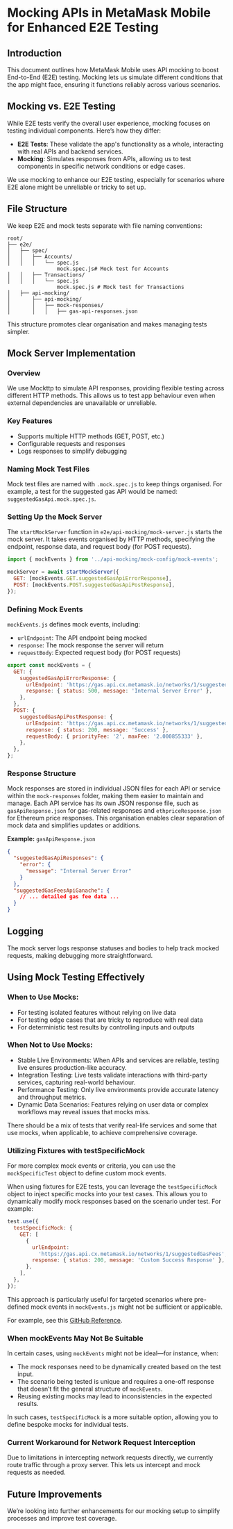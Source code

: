 # Mocking APIs in MetaMask Mobile for Enhanced E2E Testing

## Introduction

This document outlines how MetaMask Mobile uses API mocking to boost End-to-End (E2E) testing. Mocking lets us simulate different conditions that the app might face, ensuring it functions reliably across various scenarios.

## Mocking vs. E2E Testing

While E2E tests verify the overall user experience, mocking focuses on testing individual components. Here’s how they differ:

- **E2E Tests**: These validate the app's functionality as a whole, interacting with real APIs and backend services.
- **Mocking**: Simulates responses from APIs, allowing us to test components in specific network conditions or edge cases.

We use mocking to enhance our E2E testing, especially for scenarios where E2E alone might be unreliable or tricky to set up.

## File Structure

We keep E2E and mock tests separate with file naming conventions:

```
root/
├── e2e/
│   ├── spec/
│   │   ├── Accounts/
│   │   │   └── spec.js
                mock.spec.js# Mock test for Accounts
│   │   ├── Transactions/
│   │   │   └── spec.js
                mock.spec.js # Mock test for Transactions
│   ├── api-mocking/
│       ├── api-mocking/
│       │   ├── mock-responses/
│       │   │   ├── gas-api-responses.json
```

This structure promotes clear organisation and makes managing tests simpler.

## Mock Server Implementation

### Overview

We use Mockttp to simulate API responses, providing flexible testing across different HTTP methods. This allows us to test app behaviour even when external dependencies are unavailable or unreliable.

### Key Features

- Supports multiple HTTP methods (GET, POST, etc.)
- Configurable requests and responses
- Logs responses to simplify debugging

### Naming Mock Test Files

Mock test files are named with `.mock.spec.js` to keep things organised. For example, a test for the suggested gas API would be named: `suggestedGasApi.mock.spec.js`.

### Setting Up the Mock Server

The `startMockServer` function in `e2e/api-mocking/mock-server.js` starts the mock server. It takes events organised by HTTP methods, specifying the endpoint, response data, and request body (for POST requests).

```javascript
import { mockEvents } from '../api-mocking/mock-config/mock-events';

mockServer = await startMockServer({
  GET: [mockEvents.GET.suggestedGasApiErrorResponse],
  POST: [mockEvents.POST.suggestedGasApiPostResponse],
});
```

### Defining Mock Events

`mockEvents.js` defines mock events, including:

- `urlEndpoint`: The API endpoint being mocked
- `response`: The mock response the server will return
- `requestBody`: Expected request body (for POST requests)

```javascript
export const mockEvents = {
  GET: {
    suggestedGasApiErrorResponse: {
      urlEndpoint: 'https://gas.api.cx.metamask.io/networks/1/suggestedGasFees',
      response: { status: 500, message: 'Internal Server Error' },
    },
  },
  POST: {
    suggestedGasApiPostResponse: {
      urlEndpoint: 'https://gas.api.cx.metamask.io/networks/1/suggestedGasFees',
      response: { status: 200, message: 'Success' },
      requestBody: { priorityFee: '2', maxFee: '2.000855333' },
    },
  },
};
```

### Response Structure

Mock responses are stored in individual JSON files for each API or service within the `mock-responses` folder, making them easier to maintain and manage. Each API service has its own JSON response file, such as `gasApiResponse.json` for gas-related responses and `ethpriceResponse.json` for Ethereum price responses. This organisation enables clear separation of mock data and simplifies updates or additions.

**Example:** `gasApiResponse.json`

```json
{
  "suggestedGasApiResponses": {
    "error": {
      "message": "Internal Server Error"
    }
  },
  "suggestedGasFeesApiGanache": {
    // ... detailed gas fee data ...
  }
}
```

## Logging

The mock server logs response statuses and bodies to help track mocked requests, making debugging more straightforward.

## Using Mock Testing Effectively

### When to Use Mocks:

- For testing isolated features without relying on live data
- For testing edge cases that are tricky to reproduce with real data
- For deterministic test results by controlling inputs and outputs

### When Not to Use Mocks:

- Stable Live Environments: When APIs and services are reliable, testing live ensures production-like accuracy.
- Integration Testing: Live tests validate interactions with third-party services, capturing real-world behaviour.
- Performance Testing: Only live environments provide accurate latency and throughput metrics.
- Dynamic Data Scenarios: Features relying on user data or complex workflows may reveal issues that mocks miss.

There should be a mix of tests that verify real-life services and some that use mocks, when applicable, to achieve comprehensive coverage.

### Utilizing Fixtures with testSpecificMock

For more complex mock events or criteria, you can use the `mockSpecificTest` object to define custom mock events.

When using fixtures for E2E tests, you can leverage the `testSpecificMock` object to inject specific mocks into your test cases. This allows you to dynamically modify mock responses based on the scenario under test. For example:

```javascript
test.use({
  testSpecificMock: {
    GET: [
      {
        urlEndpoint:
          'https://gas.api.cx.metamask.io/networks/1/suggestedGasFees',
        response: { status: 200, message: 'Custom Success Response' },
      },
    ],
  },
});
```

This approach is particularly useful for targeted scenarios where pre-defined mock events in `mockEvents.js` might not be sufficient or applicable.

For example, see this [GitHub Reference](https://github.com/MetaMask/metamask-mobile/blob/d1946d2037399356b7b582b07e09b0528a68e0ac/e2e/specs/confirmations/advanced-gas-fees.mock.spec.js#L30).

### When mockEvents May Not Be Suitable

In certain cases, using `mockEvents` might not be ideal—for instance, when:

- The mock responses need to be dynamically created based on the test input.
- The scenario being tested is unique and requires a one-off response that doesn’t fit the general structure of `mockEvents`.
- Reusing existing mocks may lead to inconsistencies in the expected results.

In such cases, `testSpecificMock` is a more suitable option, allowing you to define bespoke mocks for individual tests.

### Current Workaround for Network Request Interception

Due to limitations in intercepting network requests directly, we currently route traffic through a proxy server. This lets us intercept and mock requests as needed.

## Future Improvements

We’re looking into further enhancements for our mocking setup to simplify processes and improve test coverage.
